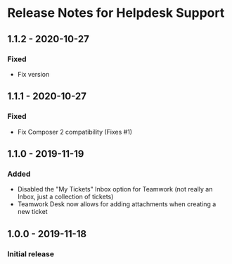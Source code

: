 # Release Notes for Helpdesk Support

## 1.1.2 - 2020-10-27
### Fixed
- Fix version

## 1.1.1 - 2020-10-27
### Fixed
- Fix Composer 2 compatibility (Fixes #1)

## 1.1.0 - 2019-11-19
### Added
- Disabled the "My Tickets" Inbox option for Teamwork (not really an Inbox, just a collection of tickets)
- Teamwork Desk now allows for adding attachments when creating a new ticket

## 1.0.0 - 2019-11-18
### Initial release
